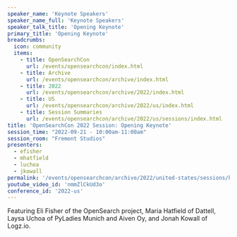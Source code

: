 ```yaml
---
speaker_name: 'Keynote Speakers'
speaker_name_full: 'Keynote Speakers'
speaker_talk_title: 'Opening Keynote'
primary_title: 'Opening Keynote'
breadcrumbs:
  icon: community
  items:
    - title: OpenSearchCon
      url: /events/opensearchcon/index.html
    - title: Archive
      url: /events/opensearchcon/archive/index.html
    - title: 2022
      url: /events/opensearchcon/archive/2022/index.html
    - title: US
      url: /events/opensearchcon/archive/2022/us/index.html
    - title: Session Summaries
      url: /events/opensearchcon/archive/2022/us/sessions/index.html
title: 'OpenSearchCon 2022 Session: Opening Keynote'
session_time: "2022-09-21 - 10:00am-11:00am"
session_room: "Fremont Studios"
presenters:
  - efisher
  - mhatfield
  - luchoa
  - jkowall
permalink: '/events/opensearchcon/archive/2022/united-states/sessions/keynote.html'
youtube_video_id: 'nmmZlCkUd3o'
conference_id: '2022-us'
---
```

Featuring Eli Fisher of the OpenSearch project, Maria Hatfield of Dattell, Laysa Uchoa of PyLadies Munich and Aiven Oy, and Jonah Kowall of Logz.io.
